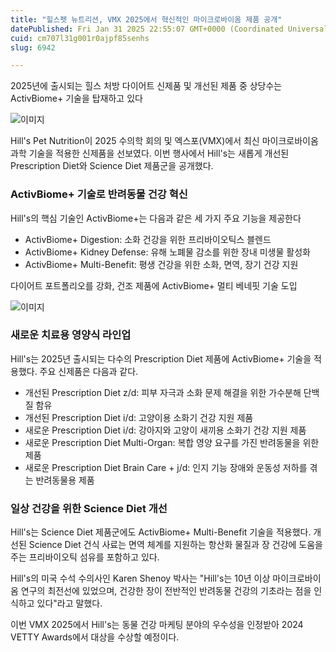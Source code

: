 ```yaml
---
title: "힐스펫 뉴트리션, VMX 2025에서 혁신적인 마이크로바이옴 제품 공개"
datePublished: Fri Jan 31 2025 22:55:07 GMT+0000 (Coordinated Universal Time)
cuid: cm707l31g001r0ajpf85senhs
slug: 6942

---
```



2025년에 출시되는 힐스 처방 다이어트 신제품 및 개선된 제품 중 상당수는 ActivBiome+ 기술을 탑재하고 있다

![이미지](https://cdn.hashnode.com/res/hashnode/image/upload/v1739261822772/136c23f4-84b7-421e-aa44-4c538714f837.jpeg)

Hill's Pet Nutrition이 2025 수의학 회의 및 엑스포(VMX)에서 최신 마이크로바이옴 과학 기술을 적용한 신제품을 선보였다. 이번 행사에서 Hill's는 새롭게 개선된 Prescription Diet와 Science Diet 제품군을 공개했다.

### ActivBiome+ 기술로 반려동물 건강 혁신

Hill's의 핵심 기술인 ActivBiome+는 다음과 같은 세 가지 주요 기능을 제공한다

- ActivBiome+ Digestion: 소화 건강을 위한 프리바이오틱스 블렌드
- ActivBiome+ Kidney Defense: 유해 노폐물 감소를 위한 장내 미생물 활성화
- ActivBiome+ Multi-Benefit: 평생 건강을 위한 소화, 면역, 장기 건강 지원

다이어트 포트폴리오를 강화, 건조 제품에 ActivBiome+ 멀티 베네핏 기술 도입

![이미지](https://cdn.hashnode.com/res/hashnode/image/upload/v1739261825425/c751bf6f-e1f0-43e3-bc42-96a010871e0a.jpeg)

### 새로운 치료용 영양식 라인업

Hill's는 2025년 출시되는 다수의 Prescription Diet 제품에 ActivBiome+ 기술을 적용했다. 주요 신제품은 다음과 같다.

- 개선된 Prescription Diet z/d: 피부 자극과 소화 문제 해결을 위한 가수분해 단백질 함유
- 개선된 Prescription Diet i/d: 고양이용 소화기 건강 지원 제품
- 새로운 Prescription Diet i/d: 강아지와 고양이 새끼용 소화기 건강 지원 제품
- 새로운 Prescription Diet Multi-Organ: 복합 영양 요구를 가진 반려동물을 위한 제품
- 새로운 Prescription Diet Brain Care + j/d: 인지 기능 장애와 운동성 저하를 겪는 반려동물용 제품

### 일상 건강을 위한 Science Diet 개선

Hill's는 Science Diet 제품군에도 ActivBiome+ Multi-Benefit 기술을 적용했다. 개선된 Science Diet 건식 사료는 면역 체계를 지원하는 항산화 물질과 장 건강에 도움을 주는 프리바이오틱 섬유를 포함하고 있다.

Hill's의 미국 수석 수의사인 Karen Shenoy 박사는 "Hill's는 10년 이상 마이크로바이옴 연구의 최전선에 있었으며, 건강한 장이 전반적인 반려동물 건강의 기초라는 점을 인식하고 있다"라고 말했다.

이번 VMX 2025에서 Hill's는 동물 건강 마케팅 분야의 우수성을 인정받아 2024 VETTY Awards에서 대상을 수상할 예정이다.